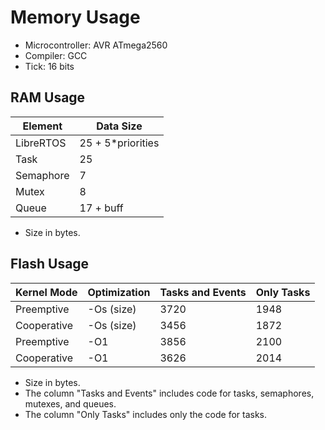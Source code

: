 # Memory Usage

- Microcontroller: AVR ATmega2560
- Compiler: GCC
- Tick: 16 bits

## RAM Usage

| Element   | Data Size          |
| --------- | ------------------ |
| LibreRTOS | 25 + 5\*priorities |
| Task      | 25                 |
| Semaphore | 7                  |
| Mutex     | 8                  |
| Queue     | 17 + buff          |

- Size in bytes.

## Flash Usage

| Kernel Mode | Optimization | Tasks and Events | Only Tasks |
| ----------- | ------------ | ---------------- | ---------- |
| Preemptive  | -Os (size)   | 3720             | 1948       |
| Cooperative | -Os (size)   | 3456             | 1872       |
| Preemptive  | -O1          | 3856             | 2100       |
| Cooperative | -O1          | 3626             | 2014       |

- Size in bytes.
- The column "Tasks and Events" includes code for tasks, semaphores, mutexes,
  and queues.
- The column "Only Tasks" includes only the code for tasks.
